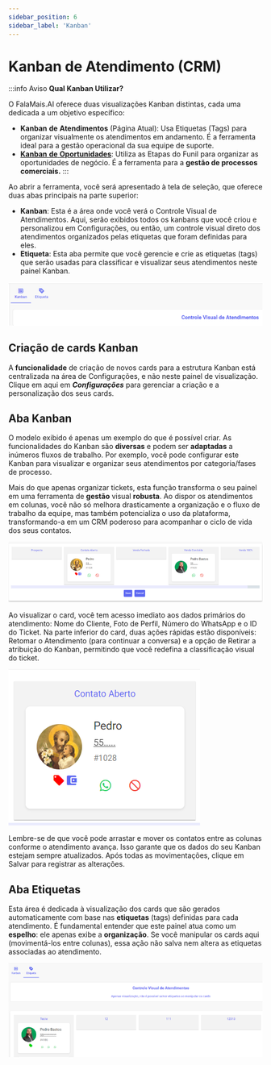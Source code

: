 ```yaml
---
sidebar_position: 6
sidebar_label: 'Kanban'
---
```


# Kanban de Atendimento (CRM)

:::info Aviso
**Qual Kanban Utilizar?**

O FalaMais.AI oferece duas visualizações Kanban distintas, cada uma dedicada a um objetivo específico:

- **Kanban** **de** **Atendimentos** (Página Atual): Usa Etiquetas (Tags) para organizar visualmente os atendimentos em andamento. É a ferramenta ideal para a gestão operacional da sua equipe de suporte.
- [**Kanban** **de** **Oportunidades**](funil.md): Utiliza as Etapas do Funil para organizar as oportunidades de negócio. É a ferramenta para a **gestão de processos comerciais.**
:::

Ao abrir a ferramenta, você será apresentado à tela de seleção, que oferece duas abas principais na parte superior:

- **Kanban**: Esta é a área onde você verá o Controle Visual de Atendimentos. Aqui, serão exibidos todos os kanbans que você criou e personalizou em Configurações, ou então, um controle visual direto dos atendimentos organizados pelas etiquetas que foram definidas para eles.
- **Etiqueta**: Esta aba permite que você gerencie e crie as etiquetas (tags) que serão usadas para classificar e visualizar seus atendimentos neste painel Kanban.

![alt text](assetsK/image.png)

## Criação de cards Kanban

A **funcionalidade** de criação de novos cards para a estrutura Kanban está centralizada na área de Configurações, e não neste painel de visualização. Clique em aqui em ***Configurações*** para gerenciar a criação e a personalização dos seus cards.

## Aba Kanban

O modelo exibido é apenas um exemplo do que é possível criar. As funcionalidades do Kanban são **diversas** e podem ser **adaptadas** a inúmeros fluxos de trabalho. Por exemplo, você pode configurar este Kanban para visualizar e organizar seus atendimentos por categoria/fases de processo.

Mais do que apenas organizar tickets, esta função transforma o seu painel em uma ferramenta de **gestão** visual **robusta**. Ao dispor os atendimentos em colunas, você não só melhora drasticamente a organização e o fluxo de trabalho da equipe, mas também potencializa o uso da plataforma, transformando-a em um CRM poderoso para acompanhar o ciclo de vida dos seus contatos.

![alt text](assetsK/image-1.png)

Ao visualizar o card, você tem acesso imediato aos dados primários do atendimento: Nome do Cliente, Foto de Perfil, Número do WhatsApp e o ID do Ticket. Na parte inferior do card, duas ações rápidas estão disponíveis: Retomar o Atendimento (para continuar a conversa) e a opção de Retirar a atribuição do Kanban, permitindo que você redefina a classificação visual do ticket.

![alt text](assetsK/image-2.png)

Lembre-se de que você pode arrastar e mover os contatos entre as colunas conforme o atendimento avança. Isso garante que os dados do seu Kanban estejam sempre atualizados. Após todas as movimentações, clique em Salvar para registrar as alterações.

## Aba Etiquetas

Esta área é dedicada à visualização dos cards que são gerados automaticamente com base nas **etiquetas** (tags) definidas para cada atendimento. É fundamental entender que este painel atua como um **espelho**: ele apenas exibe a **organização**. Se você manipular os cards aqui (movimentá-los entre colunas), essa ação não salva nem altera as etiquetas associadas ao atendimento.

![alt text](assetsK/image-3.png)